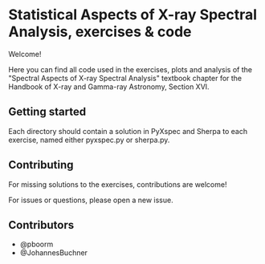 # Statistical Aspects of X-ray Spectral Analysis, exercises & code

Welcome!

Here you can find all code used in the exercises, plots and analysis of the 
"Spectral Aspects of X-ray Spectral Analysis" textbook chapter for
the Handbook of X-ray and Gamma-ray Astronomy, Section XVI.

## Getting started

Each directory should contain a solution in PyXspec and Sherpa to each exercise,
named either pyxspec.py or sherpa.py.

## Contributing

For missing solutions to the exercises, contributions are welcome!

For issues or questions, please open a new issue.

## Contributors

 * @pboorm
 * @JohannesBuchner

